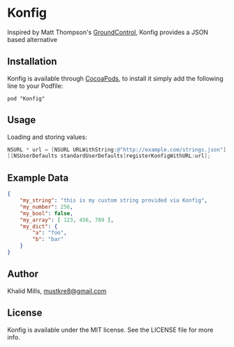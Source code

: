 Konfig
======

Inspired by Matt Thompson's [GroundControl](https://github.com/mattt/GroundControl), Konfig provides a JSON based alternative


## Installation

Konfig is available through [CocoaPods](http://cocoapods.org), to install
it simply add the following line to your Podfile:

    pod "Konfig"
    
    
## Usage

Loading and storing values:

```objective-c
NSURL * url = [NSURL URLWithString:@"http://example.com/strings.json"];
[[NSUserDefaults standardUserDefaults]registerKonfigWithURL:url];
```


## Example Data

```json
{
    "my_string": "this is my custom string provided via Konfig",
    "my_number": 256,
    "my_bool": false,
    "my_array": [ 123, 456, 789 ],
    "my_dict": {
        "a": "foo",
        "b": "bar"
    }
}
```




## Author

Khalid Mills, mustkre8@gmail.com

## License

Konfig is available under the MIT license. See the LICENSE file for more info.

